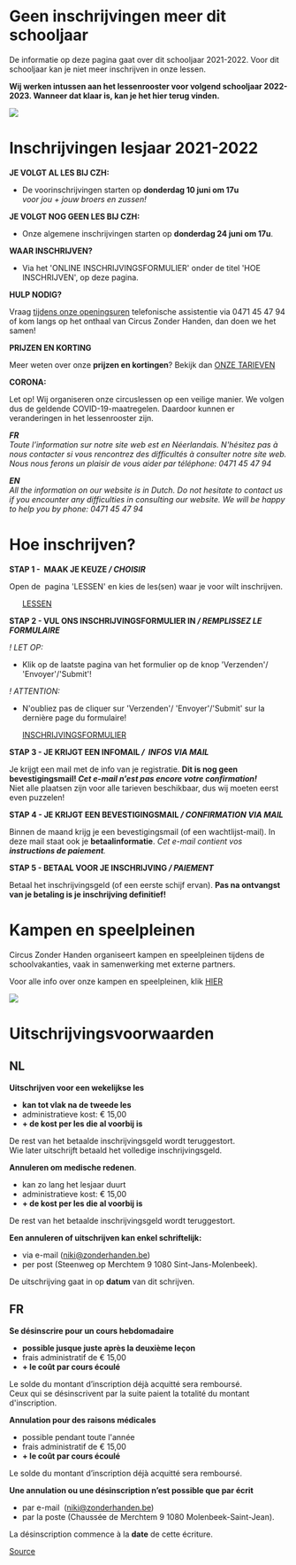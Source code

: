 Geen inschrijvingen meer dit schooljaar
=======================================

De informatie op deze pagina gaat over dit schooljaar 2021-2022. Voor dit schooljaar kan je niet meer inschrijven in onze lessen.

**Wij werken intussen aan het lessenrooster voor volgend schooljaar 2022-2023. Wanneer dat klaar is, kan je het hier terug vinden.**

![](https://www.circuszonderhanden.be//files/rood/bol.gif)

Inschrijvingen lesjaar 2021-2022
================================

**JE VOLGT AL LES BIJ CZH:**

*   De voorinschrijvingen starten op **donderdag 10 juni om 17u**   
    *voor jou + jouw broers en zussen!*

**JE VOLGT NOG GEEN LES BIJ CZH:**

*   Onze algemene inschrijvingen starten op **donderdag 24 juni om 17u**.  

**WAAR INSCHRIJVEN?**

*   Via het 'ONLINE INSCHRIJVINGSFORMULIER' onder de titel 'HOE INSCHRIJVEN', op deze pagina.

**HULP NODIG?**

Vraag [tijdens onze openingsuren](https://www.circuszonderhanden.be/contact) telefonische assistentie via 0471 45 47 94 of kom langs op het onthaal van Circus Zonder Handen, dan doen we het samen!

**PRIJZEN EN KORTING**

Meer weten over onze **prijzen en kortingen**? Bekijk dan [ONZE TARIEVEN](https://www.circuszonderhanden.be/prijzen-1)

**CORONA:**

Let op! Wij organiseren onze circuslessen op een veilige manier. We volgen dus de geldende COVID-19-maatregelen. Daardoor kunnen er veranderingen in het lessenrooster zijn. 

***FR**  
Toute l’information sur notre site web est en Néerlandais. N'hésitez pas à nous contacter si vous rencontrez des difficultés à consulter notre site web. Nous nous ferons un plaisir de vous aider par téléphone: 0471 45 47 94*

***EN**  
All the information on our website is in Dutch. Do not hesitate to contact us if you encounter any difficulties in consulting our website. We will be happy to help you by phone: 0471 45 47 94*

Hoe inschrijven?
================

**STAP 1 -  MAAK JE KEUZE */ CHOISIR***  
  
Open de  pagina 'LESSEN' en kies de les(sen) waar je voor wilt inschrijven. 

      [LESSEN](https://www.circuszonderhanden.be/lessen)

**STAP 2 - VUL ONS INSCHRIJVINGSFORMULIER IN */ REMPLISSEZ LE FORMULAIRE***

*! LET OP:*

*   Klik op de laatste pagina van het formulier op de knop 'Verzenden'/ 'Envoyer'/'Submit'!

*! ATTENTION:*

*   N'oubliez pas de cliquer sur 'Verzenden'/ 'Envoyer'/'Submit' sur la dernière page du formulaire!

      [INSCHRIJVINGSFORMULIER](https://forms.gle/gJAkhJYjyiEQaF527) 

**STAP 3 - JE KRIJGT EEN INFOMAIL */  INFOS VIA MAIL***

Je krijgt een mail met de info van je registratie. **Dit is nog geen bevestigingsmail! *Cet e-mail n'est pas encore votre confirmation!***  
Niet alle plaatsen zijn voor alle tarieven beschikbaar, dus wij moeten eerst even puzzelen!

**STAP 4 - JE KRIJGT EEN BEVESTIGINGSMAIL */ CONFIRMATION VIA MAIL***

Binnen de maand krijg je een bevestigingsmail (of een wachtlijst-mail). In deze mail staat ook je **betaalinformatie**. *Cet e-mail contient vos **instructions de paiement**.*

**STAP 5 - BETAAL VOOR JE INSCHRIJVING */ PAIEMENT***

Betaal het inschrijvingsgeld (of een eerste schijf ervan). **Pas na ontvangst van je betaling is je inschrijving definitief!** 

Kampen en speelpleinen
======================

Circus Zonder Handen organiseert kampen en speelpleinen tijdens de schoolvakanties, vaak in samenwerking met externe partners.

Voor alle info over onze kampen en speelpleinen, klik [HIER](https://www.circuszonderhanden.be/kampen)

![](https://www.circuszonderhanden.be/img/placeholder.png)

Uitschrijvingsvoorwaarden
=========================

NL
--

**Uitschrijven voor een wekelijkse les**

*   **kan tot vlak na de tweede les**
*   administratieve kost: € 15,00
*   **\+ de kost per les die al voorbij is** 

De rest van het betaalde inschrijvingsgeld wordt teruggestort.  
Wie later uitschrijft betaald het volledige inschrijvingsgeld. 

**Annuleren om medische redenen**.

*   kan zo lang het lesjaar duurt
*   administratieve kost: € 15,00
*   **\+ de kost per les die al voorbij is** 

De rest van het betaalde inschrijvingsgeld wordt teruggestort. 

**Een annuleren of uitschrijven kan enkel schriftelijk:**

*   via e-mail ([niki@zonderhanden.be](mailto:niki@zonderhanden.be))
*   per post (Steenweg op Merchtem 9 1080 Sint-Jans-Molenbeek). 

De uitschrijving gaat in op **datum** van dit schrijven. 

FR
--

**Se désinscrire pour un cours hebdomadaire**

*   **possible jusque juste après la deuxième leçon**
*   frais administratif de € 15,00
*   **\+ le coût par cours écoulé**

Le solde du montant d’inscription déjà acquitté sera remboursé.  
Ceux qui se désinscrivent par la suite paient la totalité du montant d'inscription. 

**Annulation pour des raisons médicales**

*   possible pendant toute l'année
*   frais administratif de € 15,00
*   **\+ le coût par cours écoulé**

Le solde du montant d’inscription déjà acquitté sera remboursé.

**Une annulation ou une désinscription n’est possible que par écrit**

*   par e-mail  ([niki@zonderhanden.be](mailto:niki@zonderhanden.be))
*   par la poste (Chaussée de Merchtem 9 1080 Molenbeek-Saint-Jean). 

La désinscription commence à la **date** de cette écriture. 

[Source](https://www.circuszonderhanden.be/inschrijven)
